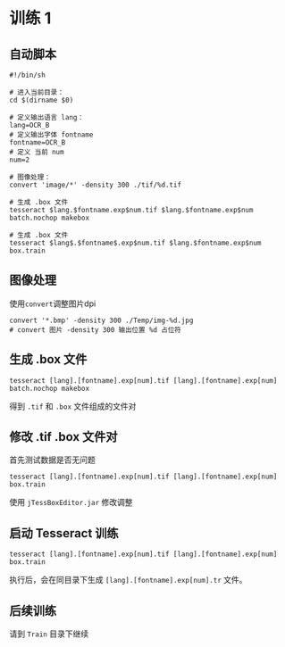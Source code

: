 # 训练 1

## 自动脚本

    #!/bin/sh

    # 进入当前目录：
    cd $(dirname $0)

    # 定义输出语言 lang：
    lang=OCR_B
    # 定义输出字体 fontname
    fontname=OCR_B
    # 定义 当前 num
    num=2

    # 图像处理：
    convert 'image/*' -density 300 ./tif/%d.tif

    # 生成 .box 文件
    tesseract $lang.$fontname.exp$num.tif $lang.$fontname.exp$num batch.nochop makebox

    # 生成 .box 文件
    tesseract $lang$.$fontname$.exp$num.tif $lang.$fontname.exp$num box.train

## 图像处理

使用`convert`调整图片dpi

    convert '*.bmp' -density 300 ./Temp/img-%d.jpg
    # convert 图片 -density 300 输出位置 %d 占位符

## 生成 .box 文件

    tesseract [lang].[fontname].exp[num].tif [lang].[fontname].exp[num] batch.nochop makebox
得到 `.tif` 和 `.box` 文件组成的文件对

## 修改 .tif .box 文件对

首先测试数据是否无问题

    tesseract [lang].[fontname].exp[num].tif [lang].[fontname].exp[num] box.train
使用 `jTessBoxEditor.jar` 修改调整

## 启动 Tesseract 训练

    tesseract [lang].[fontname].exp[num].tif [lang].[fontname].exp[num] box.train
执行后，会在同目录下生成 `[lang].[fontname].exp[num].tr` 文件。

## 后续训练

请到 `Train` 目录下继续